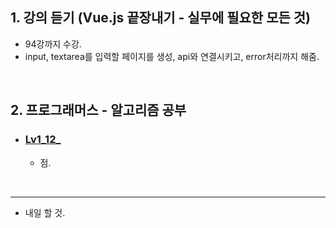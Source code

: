 <h2>1. 강의 듣기 (Vue.js 끝장내기 - 실무에 필요한 모든 것)</h2>

- 94강까지 수강.
- input, textarea를 입력할 페이지를 생성, api와 연결시키고, error처리까지 해줌.

<br/>


<h2>2. 프로그래머스 - 알고리즘 공부</h2>

- <h3><a href="">Lv1_12_</a></h3>

  - 점.
 
  
  
<br/>
<hr/>

- 내일 할 것.

